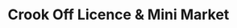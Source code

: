 ---
title: "Crook Off Licence & Mini Market"
url: /crook/crook-off-licence-und-mini-market/
shop: Lebensmittel
---